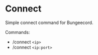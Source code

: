 # Connect
 Simple connect command for Bungeecord.

Commands:
 - /connect `<ip>`
 - /connect `<ip:port>`
